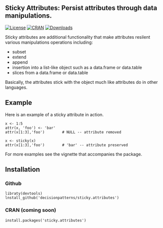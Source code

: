 ## Sticky Attributes: Persist attributes through data manipulations.

[![License](http://img.shields.io/badge/license-GPL%20%28%3E=%202%29-brightgreen.svg?style=flat)](http://www.gnu.org/licenses/gpl-2.0.html) 
[![CRAN](http://www.r-pkg.org/badges/version/sticky.attributes)](https://cran.rstudio.com/web/packages/sticky.attributes/index.html)
[![Downloads](http://cranlogs.r-pkg.org/badges/sticky.attributes?color=brightgreen)](http://www.r-pkg.org/pkg/sticky.attributes)


Sticky attributes are additional functionality that make attributes resilent 
various manipulations operations including:

- subset
- extend
- append
- insertion into a list-like object such as a data.frame or data.table
- slices from a data.frame or data.table

Basically, the attributes stick with the object much like attributes do in other
languages.


## Example

Here is an example of a sticky attribute in action.

    x <- 1:5
    attr(x, 'foo') <- 'bar'
    attr(x[1:3],'foo')        # NULL -- attribute removed 
    
    x <- sticky(x)
    attr(x[1:3],'foo')        # 'bar' -- attribute preserved    

For more examples see the vignette that accompanies the package.


## Installation 

### Github

    libraty(devtools)
    lnstall_github('decisionpatterns/sticky.attributes')


### CRAN (coming soon)

    install.packages('sticky.attributes')
    
